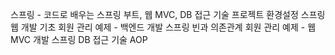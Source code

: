 스프링 - 코드로 배우는 스프링 부트, 웹 MVC, DB 접근 기술
프로젝트 환경설정
스프링 웹 개발 기초
회원 관리 예제 - 백엔드 개발
스프링 빈과 의존관계
회원 관리 예제 - 웹MVC 개발
스프링 DB 접근 기술
AOP
